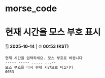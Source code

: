 # morse_code
# 현재 시간을 모스 부호 표시
<!-- MORSE_TIME_START -->
🗓️ **2025-10-14** | ⏰ **00:53 (KST)**

```
현재 시간을 입력하세요. 모스 부호로 바꿉니다
----- ----- ..... ...--
모스 부호를 다시 현재 시간으로 바꿉니다
0053
```
<!-- MORSE_TIME_END -->
